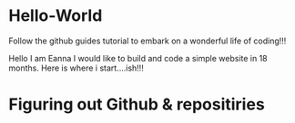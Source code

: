 # Hello-World
Follow the github guides tutorial to embark on a wonderful life of coding!!!

Hello
I am Eanna
I would like to build and code a simple website in 18 months.
Here is where i start....ish!!!

# Figuring out Github & repositiries

